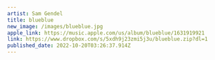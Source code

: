 ```yaml
---
artist: Sam Gendel
title: blueblue
new_image: /images/blueblue.jpg
apple_link: https://music.apple.com/us/album/blueblue/1631919921
link: https://www.dropbox.com/s/5xdh9j23zmi5j3u/blueblue.zip?dl=1
published_date: 2022-10-20T03:26:37.914Z
---
```

